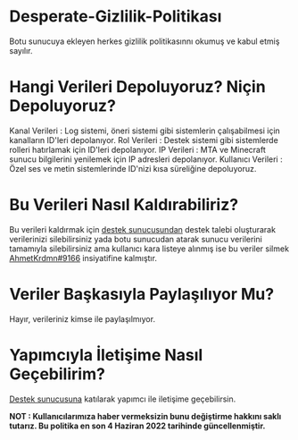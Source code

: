 # Desperate-Gizlilik-Politikası
Botu sunucuya ekleyen herkes gizlilik politikasınnı okumuş ve kabul etmiş sayılır.

# Hangi Verileri Depoluyoruz? Niçin Depoluyoruz?
Kanal Verileri : Log sistemi, öneri sistemi gibi sistemlerin çalışabilmesi için kanalların ID'leri depolanıyor.
Rol Verileri : Destek sistemi gibi sistemlerde rolleri hatırlamak için ID'leri depolanıyor.
IP Verileri : MTA ve Minecraft sunucu bilgilerini yenilemek için IP adresleri depolanıyor.
Kullanıcı Verileri : Özel ses ve metin sistemlerinde ID'nizi kısa süreliğine depoluyoruz.

# Bu Verileri Nasıl Kaldırabiliriz?
Bu verileri kaldırmak için [destek sunucusundan](https://discord.com/invite/P729N7843G) destek talebi oluşturarak verilerinizi silebilirsiniz yada botu sunucudan atarak sunucu verilerini tamamıyla silebilirsiniz ama kullanıcı kara listeye alınmış ise bu veriler silmek [AhmetKrdmn#9166](https://discord.com/users/972139957328179211) insiyatifine kalmıştır.

# Veriler Başkasıyla Paylaşılıyor Mu?
Hayır, verileriniz kimse ile paylaşılmıyor.

# Yapımcıyla İletişime Nasıl Geçebilirim?
[Destek sunucusuna](https://discord.com/invite/P729N7843G) katılarak yapımcı ile iletişime geçebilirsin.

**NOT : Kullanıcılarımıza haber vermeksizin bunu değiştirme hakkını saklı tutarız. Bu politika en son 4 Haziran 2022 tarihinde güncellenmiştir.**
